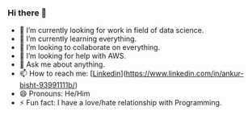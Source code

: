### Hi there 👋

- 🔭 I’m currently looking for work in field of data science.
- 🌱 I’m currently learning everything.
- 👯 I’m looking to collaborate on everything.
- 🤔 I’m looking for help with AWS.
- 💬 Ask me about anything.
- 📫 How to reach me: [[Linkedin](https://i.stack.imgur.com/gVE0j.png)](https://www.linkedin.com/in/ankur-bisht-93991111b/)
- 😄 Pronouns: He/Him
- ⚡ Fun fact: I have a love/hate relationship with Programming. 

